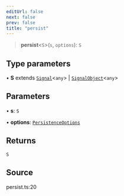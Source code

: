 ```yaml
---
editUrl: false
next: false
prev: false
title: "persist"
---
```


> **persist**\<`S`\>(`s`, `options`): `S`

## Type parameters

• **S** extends [`Signal`](../type-aliases/Signal.md)\<`any`\> \| [`SignalObject`](../type-aliases/SignalObject.md)\<`any`\>

## Parameters

• **s**: `S`

• **options**: [`PersistenceOptions`](../type-aliases/PersistenceOptions.md)

## Returns

`S`

## Source

persist.ts:20
